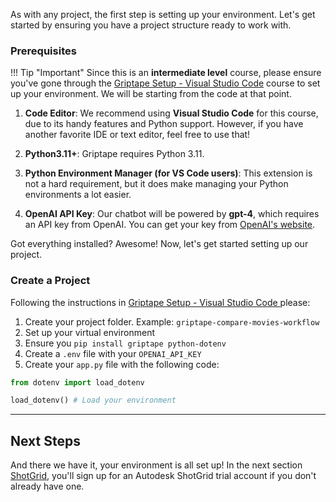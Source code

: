 As with any project, the first step is setting up your environment. Let's get started by ensuring you have a project structure ready to work with.

### Prerequisites

!!! Tip "Important"
    Since this is an **intermediate level** course, please ensure you've gone through the [Griptape Setup - Visual Studio Code](../../setup/index.md) course to set up your environment. We will be starting from the code at that point.

1. **Code Editor**: We recommend using **Visual Studio Code** for this course, due to its handy features and Python support. However, if you have another favorite IDE or text editor, feel free to use that! 

2. **Python3.11+**: Griptape requires Python 3.11.

3. **Python Environment Manager (for VS Code users)**: This extension is not a hard requirement, but it does make managing your Python environments a lot easier. 

4. **OpenAI API Key**: Our chatbot will be powered by **gpt-4**, which requires an API key from OpenAI. You can get your key from [OpenAI's website](https://beta.openai.com/account/api-keys).

Got everything installed? Awesome! Now, let's get started setting up our project.

### Create a Project

Following the instructions in [Griptape Setup - Visual Studio Code ](../../setup/01_setting_up_environment.md) please:

1. Create your project folder. Example: `griptape-compare-movies-workflow`
2. Set up your virtual environment
3. Ensure you `pip install griptape python-dotenv`
4. Create a `.env` file with your `OPENAI_API_KEY`
5. Create your `app.py` file with the following code:

```py title="app.py" linenums="1"
from dotenv import load_dotenv

load_dotenv() # Load your environment
```

---
## Next Steps
And there we have it, your environment is all set up! In the next section [ShotGrid](02_shotgrid.md), you'll sign up for an Autodesk ShotGrid trial account if you don't already have one.